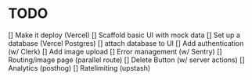 # TODO
[] Make it deploy (Vercel)
[] Scaffold basic UI with mock data
[] Set up a database (Vercel Postgres)
[] attach database to UI
[] Add authentication (w/ Clerk)
[] Add image upload
[] Error management (w/ Sentry)
[] Routing/image page (parallel route)
[] Delete Button (w/ server actions)
[] Analytics (posthog)
[] Ratelimiting (upstash)